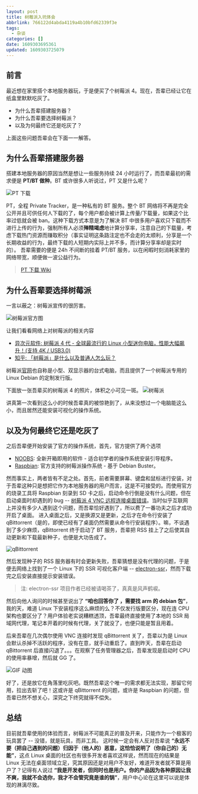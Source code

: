 ```yaml
---
layout: post
title: 树莓派入坑体会
abbrlink: 766122d4abda4119a4b10bfd62339f3e
tags:
  - 杂谈
categories: []
date: 1609303695361
updated: 1609303725079
---
```


## 前言

最近想在家里搭个本地服务器玩，于是便买了个树莓派 4。现在，吾辈已经让它在纸盒里默默吃灰了。

- 为什么吾辈搭建服务器？
- 为什么吾辈要选择树莓派？
- 以及为何最终它还是吃灰了？

上面这些问题吾辈会在下面一一解答。

## 为什么吾辈搭建服务器

搭建本地服务器的原因当然是想让一些服务持续 24 小时运行了，而吾辈最初的需求便是 **PT/BT 做种**。BT 或许很多人听说过，PT 又是什么呢？

![PT 下载](https://img.rxliuli.com/20190903081607.png)

PT，全程 Private Tracker，是一种私有的 BT 服务。整个 BT 网络将不再是完全公开并且可供任何人下载的了，每个用户都会被计算上传量/下载量，如果这个比率过低就会被 ban。这种下载方式本意是为了解决 BT 中很多用户喜欢只下载而不进行上传的行为，强制所有人必须**殚精竭虑**地计算分享率，注意自己的下载量，考虑下载热门资源而赚取积分（事实证明这条路注定也不会走的太顺利，分享是一个长期收益的行为，最终下载的人短期内实际上并不多，而计算分享率却是实时的）。
吾辈需要的便是 24h 不间断的挂着 PT/BT 服务，以在闲暇时刻消耗家里的网络带宽，顺便做一波公益行为。

> [PT 下载 Wiki](https://zh.wikipedia.org/zh/PT下載)

## 为什么吾辈要选择树莓派

一言以蔽之：树莓派宣传的很厉害。

![树莓派官方图](https://img.rxliuli.com/20190903143806.png)

让我们看看网络上对树莓派的相关内容

- [异次元软件: 树莓派 4 代 - 全球最流行的 Linux 小型迷你电脑，性能大幅飙升！(支持 4K / USB3.0)](https://www.iplaysoft.com/raspberrypi.html)
- [知乎: 「树莓派」是什么以及普通人怎么玩？](https://www.zhihu.com/question/20859055)

树莓派[官网](https://www.raspberrypi.org/)也自称是小型、双显示器的台式电脑，而且提供了一个树莓派专用的 Linux Debian 的定制发行版。

下面放一张吾辈买的树莓派 4 的照片，体积之小可见一斑。
![树莓派](https://img.rxliuli.com/20190903081924.png)

讲真第一次看到这么小的时候吾辈真的被惊艳到了，从来没想过一个电脑能这么小，而且居然还能安装可视化的操作系统。

## 以及为何最终它还是吃灰了

之后吾辈便开始安装了官方的操作系统，首先，官方提供了两个选项

- [NOOBS](https://www.raspberrypi.org/downloads/noobs/): 全新开箱即用的软件 - 适合初学者的操作系统安装引导程序。
- [Raspbian](https://www.raspberrypi.org/downloads/raspbian/): 官方支持的树莓派操作系统 - 基于 Debian Buster。

然而事实上，两者皆有不足之处。首先，前者需要屏幕、键盘和鼠标进行安装，对于吾辈这种只是想把它作为本地服务器的用户而言，这是不可接受的。而使用官方的烧录工具将 Raspbian 刻录到 SD 卡之后，启动命令行倒是没有什么问题，但在启动桌面时却遇到的 bug -- [树莓派 4 VNC 远程连接桌面错误](https://segmentfault.com/q/1010000020144913)。当时似乎互联网上并没有多少人遇到这个问题，而吾辈恰好遇到了，所以费了一番功夫之后才成功开启了桌面。
进入桌面之后，又是换源又是更新，之后才在命令行安装了 qBittorrent（是的，即使已经有了桌面仍然需要从命令行安装程序）。嘛，不谈遇到了多少麻烦，qBittorrent 终于启动了 BT 服务，吾辈把 RSS 挂上了之后使其自动更新和下载最新种子，也便是大功告成了。

![qBittorrent](https://img.rxliuli.com/20190903150304.png)

然后发现种子的 RSS 服务器有时会更新失败，吾辈猜想是没有代理的问题，于是便去网络上找到了一个 Linux 下的 SSR 可视化客户端 -- [electron-ssr](https://github.com/shadowsocksrr/electron-ssr)，然而下载完之后安装直接提示安装错误。

> 注: electron-ssr 项目作者已经被请喝茶了，真真是风声鹤唳。

然后向他人询问的时候甚至说出了 **“咱也回答你了 ，需要找 arm 的 debian 包”**，我的天，难道 Linux 下安装程序这么麻烦的么？不仅发行版要区分，现在连 CPU 架构也要区分了？用户体验老实说糟糕透顶，吾辈最终直接使用了本地的 SSR 局域网代理，笔记本开着的时候有代理，关了就没了，也便只能是暂且用着。

后来吾辈在几次偶尔使用 VNC 连接时发现 qBittorrent 关了，吾辈以为是 Linux 会默认杀掉不活跃的程序，没有在意，就手动重启了。直到昨天，吾辈在启动 qBittorrent 后直接闪退了。。。在观察了任务管理器之后，吾辈发现是启动时 CPU 的使用率暴增，然后就 GG 了。

![GIF 动图](https://img.rxliuli.com/20190903150520.gif)

好了，还是放它在角落里吃灰吧。既然吾辈这个唯一的需求都无法实现，那留它何用，拉出去斩了吧！这或许是 qBittorrent 的问题，或许是 Raspbian 的问题，但吾辈已然不想关心，深究之下终究就得不偿失。

## 总结

目前就吾辈使用的体验而言，树莓派不可能真正的普及开来，只能作为一个极客的玩具罢了 -- 没错，就是玩具，而非工具。
这时候一定会有人反对吾辈说 **“永远不要（把自己遇到的问题）归因于（他人的）恶意，这恰恰说明了（你自己的）无能”**，这点 Linux 桌面的社区也有很多开发者喜欢这样说，然而现在的结果是 Linux 无法在桌面领域立足，究其原因还是对用户不友好，难道开发者就不算是用户了？记得有人说过 **“我是开发者，但同时也是用户。你的产品因为各种原因让我不爽，我就不会选你，我才不会管究竟是谁的锅”**，用户中心论在这里可以说是体现的淋漓尽致。
